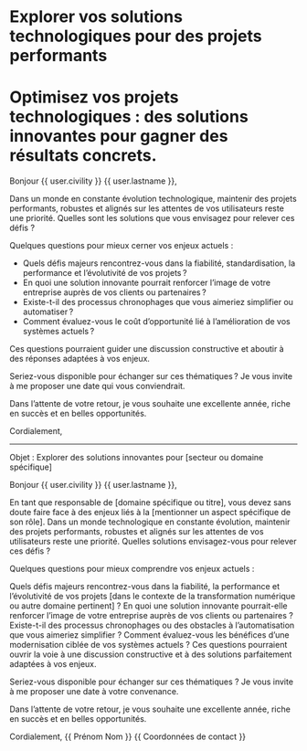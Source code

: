 # Explorer vos solutions technologiques pour des projets performants
# Optimisez vos projets technologiques : des solutions innovantes pour gagner des résultats concrets.

Bonjour {{ user.civility }} {{ user.lastname }},

Dans un monde en constante évolution technologique, maintenir des projets performants, robustes et alignés sur les attentes de vos utilisateurs reste une priorité. Quelles sont les solutions que vous envisagez pour relever ces défis ?

Quelques questions pour mieux cerner vos enjeux actuels :

- Quels défis majeurs rencontrez-vous dans la fiabilité, standardisation, la performance et l’évolutivité de vos projets ?
- En quoi une solution innovante pourrait renforcer l’image de votre entreprise auprès de vos clients ou partenaires ?
- Existe-t-il des processus chronophages que vous aimeriez simplifier ou automatiser ?
- Comment évaluez-vous le coût d’opportunité lié à l’amélioration de vos systèmes actuels ?

Ces questions pourraient guider une discussion constructive et aboutir à des réponses adaptées à vos enjeux.

Seriez-vous disponible pour échanger sur ces thématiques ? Je vous invite à me proposer une date qui vous conviendrait.

Dans l’attente de votre retour, je vous souhaite une excellente année, riche en succès et en belles opportunités.

Cordialement,

_____________________

Objet : Explorer des solutions innovantes pour [secteur ou domaine spécifique]

Bonjour {{ user.civility }} {{ user.lastname }},

En tant que responsable de [domaine spécifique ou titre], vous devez sans doute faire face à des enjeux liés à la [mentionner un aspect spécifique de son rôle]. Dans un monde technologique en constante évolution, maintenir des projets performants, robustes et alignés sur les attentes de vos utilisateurs reste une priorité. Quelles solutions envisagez-vous pour relever ces défis ?

Quelques questions pour mieux comprendre vos enjeux actuels :

Quels défis majeurs rencontrez-vous dans la fiabilité, la performance et l’évolutivité de vos projets [dans le contexte de la transformation numérique ou autre domaine pertinent] ?
En quoi une solution innovante pourrait-elle renforcer l’image de votre entreprise auprès de vos clients ou partenaires ?
Existe-t-il des processus chronophages ou des obstacles à l’automatisation que vous aimeriez simplifier ?
Comment évaluez-vous les bénéfices d’une modernisation ciblée de vos systèmes actuels ?
Ces questions pourraient ouvrir la voie à une discussion constructive et à des solutions parfaitement adaptées à vos enjeux.

Seriez-vous disponible pour échanger sur ces thématiques ? Je vous invite à me proposer une date à votre convenance.

Dans l’attente de votre retour, je vous souhaite une excellente année, riche en succès et en belles opportunités.

Cordialement,
{{ Prénom Nom }}
{{ Coordonnées de contact }}
